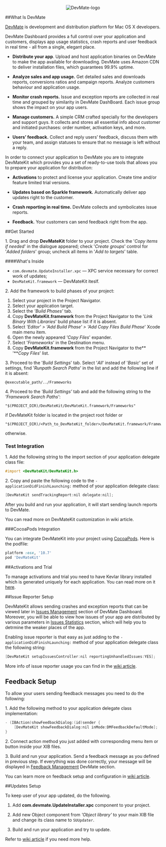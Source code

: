<p align="center" >
  <img src="https://github.com/DevMate/DevMateKit/blob/master/DevMate-logo.png" alt="DevMate-logo">
</p>

##What Is DevMate

[DevMate](http://devmate.com) is development and distribution platform for Mac OS X developers.

DevMate Dashboard provides a full control over your application and customers, displays app usage statistics, crash reports and user feedback in real time - all from a single, elegant place.

 * **Distribute your app**. Upload and host application binaries on DevMate to make the app available for downloading. DevMate uses Amazon CDN to deliver installation files, which guarantees 99.9% uptime.

 * **Analyze sales and app usage.** Get detailed sales and downloads reports, conversions ratios and campaign reports. Analyze customers behaviour and application usage.

 * **Monitor crash reports.** Issue and exception reports are collected in real time and grouped by similarity in DevMate DashBoard. Each issue group shows the impact on your app users.

 * **Manage customers.** A simple CRM crafted specially for the developers and support guys. It collects and stores all essential info about customer and initiated purchases: order number, activation keys, and more.

 * **Users’ feedback.** Collect and reply users’ feedback, discuss them with your team, and assign statuses to ensure that no message is left without a reply.

In order to connect your application to DevMate you are to integrate DevMateKit which provides you a set of ready-to-use tools that allows you to prepare your application for distribution:

* **Activations** to protect and license your application. Create time and/or feature limited trial versions.

* **Updates based on Sparkle framework.** Automatically deliver app updates right to the customer.

* **Crash reporting in real time.** DevMate collects and symbolicates issue reports.

* **Feedback.** Your customers can send feedback right from the app.

##Get Started

1\.  Drag and drop **DevMateKit** folder to your project. Check the '_Copy items if needed_' in the dialogue appeared; check '_Create groups_' control for '_Added folders_' group; uncheck all items in '_Add to targets_' table.

####What's Inside

* `com.devmate.UpdateInstaller.xpc` — XPC service necessary for correct work of updates;
* `DevMateKit.framework` — DevMateKit iteslf.

2\.  Add the framework to build phases of your project:
  1.  Select your project in the Project Navigator.
  2.  Select your application target.
  3.  Select the _'Build Phases'_ tab.
  4.  Copy **DevMateKit.framework** from the Project Navigator to the '_Link Binary With Libraries_' build phase list if it is absent.
  5.  Select _'Editor' > 'Add Build Phase' > 'Add Copy Files Build Phase_' Xcode main menu item.
  6.  Open the newly appeared _'Copy Files_' expander.
  7.  Select '_Frameworks_' in the Destination menu.
  8.  Copy **DevMateKit.framework** from the Project Navigator to the** '**_Copy Files_' list.


3\.  Proceed to the '_Build Settings_' tab. Select '_All_' instead of '_Basic_' set of settings, find '_Runpath Search Paths_' in the list and add the following line if it is absent:

    @executable_path/../Frameworks

4\.  Proceed to the *'Build Settings'* tab and add the following string to the *'Framework Search Paths'*:

````
"$(PROJECT_DIR)/DevMateKit/DevMateKit.framework/Frameworks"
````
if DevMateKit folder is located in the project root folder or

````
"$(PROJECT_DIR)/<Path_to_DevMateKit_folder>/DevMateKit.framework/Frameworks"
````
otherwise.

### Test Integration

1\.  Add the following string to the import section of your application delegate class file:

````objective-c
#import <DevMateKit/DevMateKit.h>
````

2\.  Copy and paste the following code to the `-applicationDidFinishLaunching:` method of your application delegate class:

````objective-c
[DevMateKit sendTrackingReport:nil delegate:nil];
````

After you build and run your application, it will start sending launch reports to DevMate.

You can read more on DevMateKit customization in wiki article.

###CocoaPods Integration

You can integrate DevMateKit into your project using [CocoaPods](http://cocoadocs.org/docsets/DevMateKit/1.1.1/). Here is the podfile:

````ruby
platform :osx, '10.7'
pod 'DevMateKit'
````

##Activations and Trial

To manage activations and trial you need to have Kevlar library installed which is generated uniquely for each application. You can read more on it [here](http://docs.devmate.com/v1.0/docs/activations-and-trial).

##Issue Reporter Setup

DevMateKit allows sending crashes and exception reports that can be viewed later in [Issues Management](http://docs.devmate.com/v1.0/docs/issues-management) section of DevMate Dashboard. Moreover, you will be able to view how issues of your app are distributed by various parameters in [Issues Statistics](http://docs.devmate.com/v1.0/docs/issues-statistics) section, which will help you to detrmine the weaker places of the app.

Enabling issue reporter is that easy as just adding to the `-applicationDidFinishLaunching:` method of your application delegate class the following string:

````objective-c
[DevMateKit setupIssuesController:nil reportingUnhandledIssues:YES];
````

More info of issue reporter usage you can find in the [wiki article](https://github.com/DevMate/DevMateKit/wiki/Issue-Reporter).

## Feedback Setup

To allow your users sending feedback messages you need to do the following:

1\. Add the following method to your application delegate class implementation:

````objective-c
- (IBAction)showFeedbackDialog:(id)sender {
    [DevMateKit showFeedbackDialog:nil inMode:DMFeedbackDefaultMode];
}
````

2\.  Connect action method you just added with corresponding menu item or button inside your XIB files.

3\. Build and run your application. Send a feedback message as you defined in previous step. If everything was done correctly, your message will be displayed in [Feedback Management](http://docs.devmate.com/v1.0/docs/feedback-management) DevMate section.

You can learn more on feedback setup and configuration in [wiki article](https://github.com/DevMate/DevMateKit/wiki/Feedback).

##Updates Setup

To keep user of your app updated, do the following.

1. Add **com.devmate.UpdateInstaller.xpc** component to your project.

2. Add new Object component from _'Object library'_ to your main XIB file and change its class name to `SUUpdater`.

3. Build and run your application and try to update.

Refer to [wiki article](https://github.com/DevMate/DevMateKit/wiki/Updates) if you need more help.
